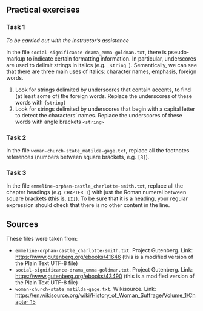 ## Practical exercises

### Task 1
_To be carried out with the instructor’s assistance_

In the file `social-significance-drama_emma-goldman.txt`, there is pseudo-markup to indicate certain formatting information. In particular, underscores are used to delimit strings in italics (e.g. `_string_`). Semantically, we can see that there are three main uses of italics: character names, emphasis, foreign words. 
1. Look for strings delimited by underscores that contain accents, to find (at least some of) the foreign words. Replace the underscores of these words with `{string}`
2. Look for strings delimited by underscores that begin with a capital letter to detect the characters’ names. Replace the underscores of these words with angle brackets `<string>`

### Task 2
In the file `woman-church-state_matilda-gage.txt`, replace all the footnotes references (numbers between square brackets, e.g. `[8]`).

### Task 3
In the file `emmeline-orphan-castle_charlotte-smith.txt`, replace all the chapter headings (e.g. `CHAPTER I`) with just the Roman numeral between square brackets (this is, `[I]`). To be sure that it is a heading, your regular expression should check that there is no other content in the line.


## Sources

These files were taken from:

- `emmeline-orphan-castle_charlotte-smith.txt`. Project Gutenberg. Link: https://www.gutenberg.org/ebooks/41646 (this is a modified version of the Plain Text UTF-8 file)
- `social-significance-drama_emma-goldman.txt`. Project Gutenberg. Link: https://www.gutenberg.org/ebooks/43490 (this is a modified version of the Plain Text UTF-8 file)
- `woman-church-state_matilda-gage.txt`. Wikisource. Link: https://en.wikisource.org/wiki/History_of_Woman_Suffrage/Volume_1/Chapter_15 
